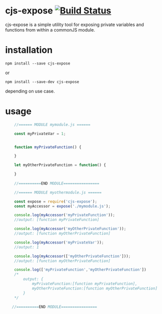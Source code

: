 # cjs-expose [![Build Status](https://travis-ci.org/outofthisworld/exposed.svg?branch=master)](https://travis-ci.org/outofthisworld/cjs-expose)

cjs-expose is a simple utility tool for exposing private variables and
functions from within a commonJS module.


# installation

`npm install --save cjs-expose`

or 

`npm install --save-dev cjs-expose`

depending on use case.

# usage

```javascript
    //====== MODULE mymodule.js ======

    const myPrivateVar = 1;


    function myPrivateFunction() {

    }

    let myOtherPrivateFunction = function() {

    }
    
    //==========END MODULE================

    //====== MODULE myothermodule.js ======

    const expose = require('cjs-expose');
    const myAccessor = expose('./mymodule.js');

    console.log(myAccessor('myPrivateFunction'));
    //output: [function myPrivateFunction]

    console.log(myAccessor('myOtherPrivateFunction'));
    //output: [function myOtherPrivateFunction]

    console.log(myAccessor('myPrivateVar'));
    //output: 1

    console.log(myAccessor(['myOtherPrivateFunction']));
    //output: [function myOtherPrivateFunction]

    console.log(['myPrivateFunction','myOtherPrivateFunction'])
    /*
        output: {
            myPrivateFunction:[function myPrivateFunction],
            myOtherPrivateFunction:[function myOtherPrivateFunction]
        }
    */

   //==========END MODULE================
```